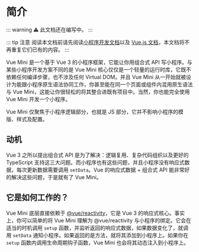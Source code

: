 # 简介

::: warning ⚠️
此文档还在编写中。
:::

::: tip 注意
阅读本文档前请先阅读[小程序开发文档](https://developers.weixin.qq.com/miniprogram/dev/framework/)以及 [Vue.js 文档](https://cn.vuejs.org)，本文档将不再重复它们已有的内容。
:::

Vue Mini 是一个基于 Vue 3 的小程序框架，它能让你用组合式 API 写小程序。与某些小程序开发方案不同的是 Vue Mini 核心仅仅是一个轻量的运行时库，它既不依赖任何编译步骤，也不涉及任何 Virtual DOM。并且 Vue Mini 从一开始就被设计为能跟小程序原生语法协同工作，你甚至能在同一个页面或组件内混用原生语法与 Vue Mini，这能让你很轻松的将其整合进既有项目中。当然，你也能完全使用 Vue Mini 开发一个小程序。

Vue Mini 仅聚焦于小程序逻辑部分，也就是 JS 部分，它并不影响小程序的模版、样式及配置。

## 动机

Vue 3 之所以提出组合式 API 是为了解决：逻辑复用、复杂代码组织以及更好的 TypeScript 支持这三大问题。而小程序也有这些问题，并且小程序没有响应式数据，每次更新数据需要调用 `setData`。Vue 的响应式数据 + 组合式 API 能非常好的解决这些问题，于是就有了 Vue Mini。

## 它是如何工作的？

Vue Mini 底层直接依赖于 [@vue/reactivity](https://github.com/vuejs/vue-next/tree/master/packages/reactivity)，它是 Vue 3 的响应式核心。事实上，你可以简单的将 Vue Mini 理解为 @vue/reactivity 与小程序的绑定。它会在适当的时机调用 `setup` 函数，并监听返回的响应式数据，如果数据变化了，就调用 `setData` 通知小程序。如果返回的是方法，就将其添加到小程序上。如果你在 `setup` 函数内调用生命周期钩子函数，Vue Mini 也会将其动态注入到小程序上。
